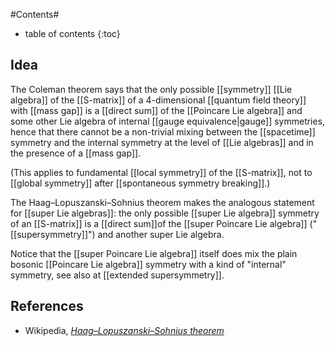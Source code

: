 
#Contents#
* table of contents
{:toc}

## Idea

The Coleman theorem says that the only possible [[symmetry]] [[Lie algebra]] of the [[S-matrix]] of a 4-dimensional [[quantum field theory]] with [[mass gap]] is a [[direct sum]] of the [[Poincare Lie algebra]] and some other Lie algebra of internal [[gauge equivalence|gauge]] symmetries, hence that there cannot be a non-trivial mixing between the [[spacetime]] symmetry and the internal symmetry at the level of [[Lie algebras]] and in the presence of a [[mass gap]].

(This applies to fundamental [[local symmetry]] of the [[S-matrix]], not to [[global symmetry]] after [[spontaneous symmetry breaking]].)

The Haag–Lopuszanski–Sohnius theorem makes the analogous statement for [[super Lie algebras]]: the only possible [[super Lie algebra]] symmetry of an [[S-matrix]] is a [[direct sum]]of the [[super Poincare Lie algebra]] ("[[supersymmetry]]") and another super Lie algebra.

Notice that the [[super Poincare Lie algebra]] itself does mix the plain bosonic [[Poincare Lie algebra]] symmetry with a kind of "internal" symmetry, see also at [[extended supersymmetry]].

## References

* Wikipedia,  _[Haag–Lopuszanski–Sohnius theorem](http://en.wikipedia.org/wiki/Haag–Lopuszanski–Sohnius_theorem)_

